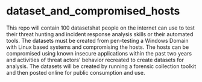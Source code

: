 # dataset_and_compromised_hosts
This repo will contain 100 datasetshat people on the internet can use to test their threat hunting and incident response analysis skills or their automated tools.  The datasets must be created from pen-testing a Windows Domain with Linux based systems and compromising the hosts.  The hosts can be compromised using known insecure applications within the past two years and activities of threat actors' behavior recreated to create datasets for analysis.  The datasets will be created by running a forensic collection toolkit and then posted online for public consumption and use.

